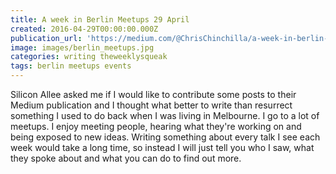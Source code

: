 ```yaml
---
title: A week in Berlin Meetups 29 April
created: 2016-04-29T00:00:00.000Z
publication_url: 'https://medium.com/@ChrisChinchilla/a-week-in-berlin-meetups-29th-april-d392b505a75a#.sgy49u2qy'
image: images/berlin_meetups.jpg
categories: writing theweeklysqueak
tags: berlin meetups events
---
```


Silicon Allee asked me if I would like to contribute some posts to their Medium publication and I thought what better to write than resurrect something I used to do back when I was living in Melbourne. I go to a lot of meetups. I enjoy meeting people, hearing what they're working on and being exposed to new ideas. Writing something about every talk I see each week would take a long time, so instead I will just tell you who I saw, what they spoke about and what you can do to find out more.
